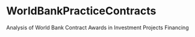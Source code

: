 # WorldBankPracticeContracts
Analysis of World Bank Contract Awards in Investment Projects Financing
